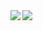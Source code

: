 <a href="https://github.com/danbart">
  <img align="left" src="https://github-readme-stats.vercel.app/api/top-langs/?username=danbart&theme=algolia" />
</a>
<a href="https://github.com/danbart">
  <img src="https://github-readme-stats.vercel.app/api?username=danbart&theme=algolia" />
</a>

<!--
**danbart/danbart** is a ✨ _special_ ✨ repository because its `README.md` (this file) appears on your GitHub profile.

Here are some ideas to get you started:

- 🔭 I’m currently working on MANCUERNA and freelancer
- 🌱 I’m currently learning React and typesctipt
- 👯 I’m looking to collaborate on ...
- 🤔 I’m looking for help with ...
- 💬 Ask me about ...
- 📫 How to reach me: ...
- 😄 Pronouns: ...
- ⚡ Fun fact: ...
-->
